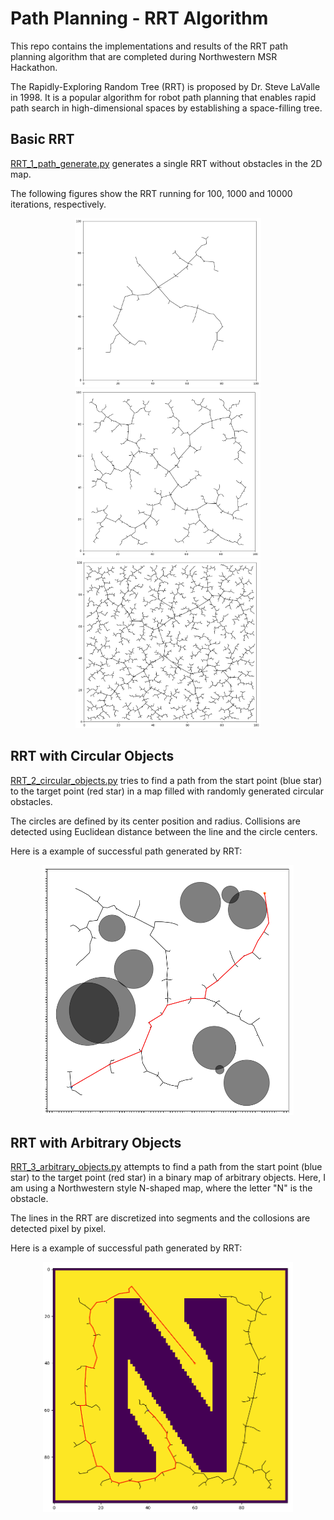 # Path Planning - RRT Algorithm
This repo contains the implementations and results of the RRT path planning algorithm that are completed during Northwestern MSR Hackathon.

The Rapidly-Exploring Random Tree (RRT) is proposed by Dr. Steve LaValle in 1998. It is a popular algorithm for robot path planning that enables rapid path search in high-dimensional spaces by establishing a space-filling tree.

## Basic RRT
[RRT_1_path_generate.py](./RRT_1_path_generate.py) generates a single RRT without obstacles in the 2D map.

The following figures show the RRT running for 100, 1000 and 10000 iterations, respectively.

<p align = "center">
  <img src = "images/RRT_1_iterate=100.png" height = "270px">
  <img src = "images/RRT_1_iterate=1000.png" height = "270px">
  <img src = "images/RRT_1_iterate=10000.png" height = "270px">
</p>

## RRT with Circular Objects
[RRT_2_circular_objects.py](./RRT_2_circular_objects.py) tries to find a path from the start point (blue star) to the target point (red star) in a map filled with randomly generated circular obstacles.

The circles are defined by its center position and radius. Collisions are detected using Euclidean distance between the line and the circle centers.

Here is a example of successful path generated by RRT:

<p align = "center">
  <img src = "images/RRT_2.png" height = "400px">
</p>

## RRT with Arbitrary Objects
[RRT_3_arbitrary_objects.py](./RRT_3_arbitrary_objects.py) attempts to find a path from the start point (blue star) to the target point (red star) in a binary map of arbitrary objects. Here, I am using a Northwestern style N-shaped map, where the letter "N" is the obstacle.

The lines in the RRT are discretized into segments and the collosions are detected pixel by pixel.

Here is a example of successful path generated by RRT:

<p align = "center">
  <img src = "images/RRT_3.png" height = "400px">
</p>
